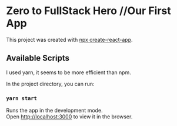 # Zero to FullStack Hero //Our First App

This project was created with [npx create-react-app](https://github.com/facebook/create-react-app).

## Available Scripts

I used yarn, it seems to be more efficient than npm.

In the project directory, you can run:

### `yarn start`

Runs the app in the development mode.\
Open [http://localhost:3000](http://localhost:3000) to view it in the browser.
